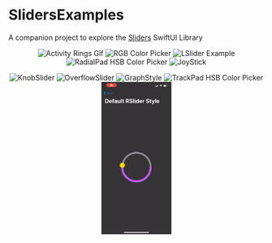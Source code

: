 # SlidersExamples
A companion project to explore the [Sliders](https://github.com/kieranb662/Sliders) SwiftUI Library

<p align="center">
    <img src="https://github.com/kieranb662/SlidersExamples/blob/master/Sliders%20Media/ActivityRings.gif" alt="Activity Rings Gif" height=300 />
    <img src="https://github.com/kieranb662/SlidersExamples/blob/master/Sliders%20Media/RGBColorPicker.gif" alt="RGB Color Picker" height=300 />
    <img src="https://github.com/kieranb662/SlidersExamples/blob/master/Sliders%20Media/LSlider.gif" alt="LSlider Example" height=300 />
    <img src="https://github.com/kieranb662/SlidersExamples/blob/master/Sliders%20Media/RadialPadHSBPicker.gif" alt="RadialPad HSB Color Picker" height=300 />
    <img src="https://github.com/kieranb662/SlidersExamples/blob/master/Sliders%20Media/Joystick.gif" alt="JoyStick" height=300 />
</p>

<p align="center">
    <img src="https://github.com/kieranb662/SlidersExamples/blob/master/Sliders%20Media/KnobRSlider.gif" alt="KnobSlider" height=300 />
    <img src="https://github.com/kieranb662/SlidersExamples/blob/master/Sliders%20Media/OverflowSlider.gif" alt="OverflowSlider" height=300 />
    <img src="https://github.com/kieranb662/SlidersExamples/blob/master/Sliders%20Media/TrackPadGraphStyle.gif" alt="GraphStyle" height=300 />
    <img src="https://github.com/kieranb662/SlidersExamples/blob/master/Sliders%20Media/TrackPadHSBColorPicker.gif" alt="TrackPad HSB Color Picker" height=300 />
    <img src="https://github.com/kieranb662/SlidersExamples/blob/master/Sliders%20Media/DefaultRSlider.gif" alt="DefaultRSlider" height=300 />
</p>
